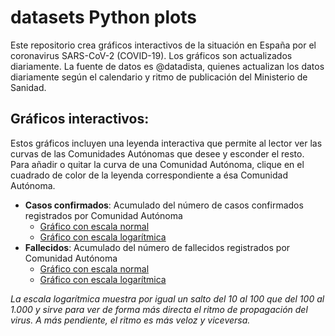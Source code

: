 # datasets Python plots
Este repositorio crea gráficos interactivos de la situación en España por el coronavirus SARS-CoV-2 (COVID-19). Los gráficos son actualizados diariamente. La fuente de datos es @datadista, quienes actualizan los datos diariamente según el calendario y ritmo de publicación del Ministerio de Sanidad.

## Gráficos interactivos:
Estos gráficos incluyen una leyenda interactiva que permite al lector ver las curvas de las Comunidades Autónomas que desee y esconder el resto. Para añadir o quitar la curva de una Comunidad Autónoma, clique en el cuadrado de color de la leyenda correspondiente a ésa Comunidad Autónoma. 

- **Casos confirmados**: Acumulado del número de casos confirmados registrados por Comunidad Autónoma
    - [Gráfico con escala normal](https://queraltab.github.io/datasets/Python%20plots/docs/hoy_casos_acumulados.html)
    - [Gráfico con escala logarítmica](https://queraltab.github.io/datasets/Python%20plots/docs/hoy_log_casos_acumulados.html)
- **Fallecidos**: Acumulado del número de fallecidos registrados por Comunidad Autónoma
    - [Gráfico con escala normal](https://queraltab.github.io/datasets/Python%20plots/docs/hoy_fallecidos_acumulados.html)
    - [Gráfico con escala logarítmica](https://queraltab.github.io/datasets/Python%20plots/docs/hoy_log_fallecidos_acumulados.html)

*La escala logarítmica muestra por igual un salto del 10 al 100 que del 100 al 1.000 y sirve para ver de forma más directa el ritmo de propagación del virus. A más pendiente, el ritmo es más veloz y viceversa.*
